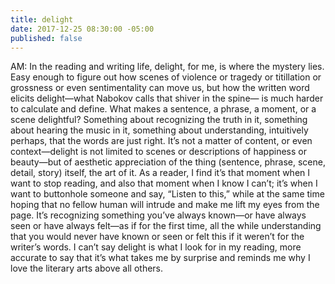 ```yaml
---
title: delight
date: 2017-12-25 08:30:00 -05:00
published: false
---
```


AM: In the reading and writing life, delight, for me, is where the mystery lies. Easy enough to figure out how scenes of violence or tragedy or titillation or grossness or even sentimentality can move us, but how the written word elicits delight—what Nabokov calls that shiver in the spine— is much harder to calculate and define. What makes a sentence, a phrase, a moment, or a scene delightful? Something about recognizing the truth in it, something about hearing the music in it, something about understanding, intuitively perhaps, that the words are just right. It’s not a matter of content, or even context—delight is not limited to scenes or descriptions of happiness or beauty—but of aesthetic appreciation of the thing (sentence, phrase, scene, detail, story) itself, the art of it. As a reader, I find it’s that moment when I want to stop reading, and also that moment when I know I can’t; it’s when I want to buttonhole someone and say, “Listen to this,” while at the same time hoping that no fellow human will intrude and make me lift my eyes from the page. It’s recognizing something you’ve always known—or have always seen or have always felt—as if for the first time, all the while understanding that you would never have known or seen or felt this if it weren’t for the writer’s words. I can’t say delight is what I look for in my reading, more accurate to say that it’s what takes me by surprise and reminds me why I love the literary arts above all others.